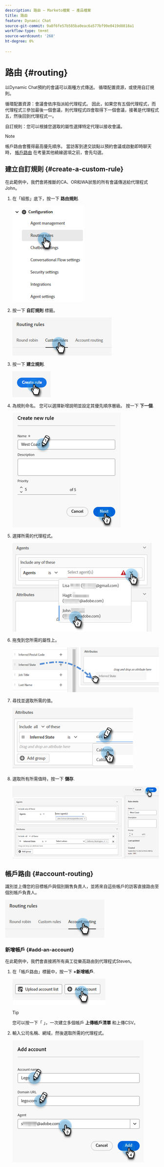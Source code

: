 ```yaml
---
description: 路由 — Marketo檔案 — 產品檔案
title: 路由
feature: Dynamic Chat
source-git-commit: 9a8f6fe57b585ba0eac6a577bf99e0419d8818a1
workflow-type: tm+mt
source-wordcount: '268'
ht-degree: 0%

---
```


# 路由 {#routing}

以Dynamic Chat預約的會議可以兩種方式傳送。 循環配置資源，或使用自訂規則。

循環配置資源：會議會依序指派給代理程式。 因此，如果您有五個代理程式，而代理程式三參加最後一個會議，則代理程式四會取得下一個會議，接著是代理程式五，然後回到代理程式一。

自訂規則：您可以根據您選取的屬性選擇特定代理以接收會議。

>[!NOTE]
>
>帳戶路由會獲得最高優先順序。 當訪客到達交談點以預約會議或啟動即時聊天時， [帳戶路由](#account-routing) 在考量其他繞線選項之前，會先勾選。

## 建立自訂規則 {#create-a-custom-rule}

在此範例中，我們會將推斷的CA、OR和WA狀態的所有會議傳送給代理程式John。

1. 在「組態」底下，按一下 **路由規則**.

   ![](assets/routing-1.png)

1. 按一下 **自訂規則** 標籤。

   ![](assets/routing-2.png)

1. 按一下 **建立規則**.

   ![](assets/routing-3.png)

1. 為規則命名。 您可以選擇新增說明並設定其優先順序層級。 按一下 **下一個**.

   ![](assets/routing-4.png)

1. 選擇所需的代理程式。

   ![](assets/routing-5.png)

1. 拖曳到您所需的屬性上。

   ![](assets/routing-6.png)

1. 尋找並選取所需的值。

   ![](assets/routing-7.png)

1. 選取所有所需值時，按一下 **儲存**.

   ![](assets/routing-8.png)

## 帳戶路由 {#account-routing}

識別並上傳您的目標帳戶與個別銷售負責人，並將來自這些帳戶的訪客直接路由至個別帳戶負責人。

![](assets/routing-9.png)

### 新增帳戶 {#add-an-account}

在此範例中，我們會直接將所有員工從樂高路由到代理程式Steven。

1. 在「帳戶路由」標籤中，按一下 **+新增帳戶**.

   ![](assets/routing-10.png)

   >[!TIP]
   >
   >您可以按一下「 」，一次建立多個帳戶 **上傳帳戶清單** 和上傳CSV。

1. 輸入公司名稱、網域，然後選取所需的代理程式。

   ![](assets/routing-11.png)
